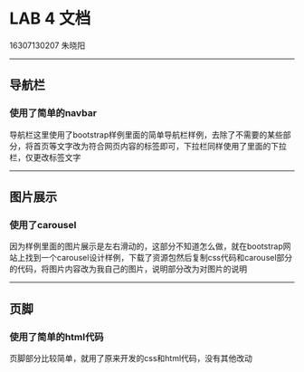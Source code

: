 LAB 4 文档
==========
16307130207 朱晓阳

-------------------

## 导航栏
### 使用了简单的navbar

导航栏这里使用了bootstrap样例里面的简单导航栏样例，去除了不需要的某些部分，将首页等文字改为符合网页内容的标签即可，下拉栏同样使用了里面的下拉栏，仅更改标签文字


-------------------

## 图片展示
### 使用了carousel

因为样例里面的图片展示是左右滑动的，这部分不知道怎么做，就在bootstrap网站上找到一个carousel设计样例，下载了资源包然后复制css代码和carousel部分的代码，将图片内容改为我自己的图片，说明部分改为对图片的说明


-------------------

## 页脚
### 使用了简单的html代码

页脚部分比较简单，就用了原来开发的css和html代码，没有其他改动

